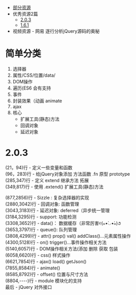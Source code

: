 * [部分资源](https://www.zhihu.com/question/20521802)  
* 优秀资源2篇
	* [2.0.3](http://www.cnblogs.com/aaronjs/p/3279314.html)
	* [1.6.1](http://www.cnblogs.com/nuysoft/archive/2011/11/14/2248023.html)
* 视频资源 - 网易 逐行分析jQuery源码的奥秘

# 简单分类
1. 选择器
2. 属性/CSS/位置/data/
3. DOM操作
4. 遍历(ES6 会有支持
5. 事件
6. 封装效果（动画 animate
7. ajax
8. 核心
	* 扩展工具(静态)方法  
	* 回调对象  
	* 延迟对象  

# 2.0.3
(21，94)行 - 定义一些变量和函数  
(96，283)行 - 给jQuery对象添加 方法函数 .fn 原型 prototype  
(285,347)行 - 定义 extend 继承方法 拓展  
(349,817)行 - 使用 .extend() 扩展工具(静态)方法  

(877,2856)行 - Sizzle : 复杂选择器的实现  
(2880,3042)行 - 回调对象: 函数管理  
(3043,3183)行 - 延迟对象: deferred（异步统一管理  
(3184,3295)行 - support: 功能检测  
(3308,3652)行 - data()： 数据缓存（非常厉害୧(๑•̀◡•́๑)૭  
(3653,3797)行 - queue(): 队列管理  
(3808,4299)行 - attr() prop() val() addClass()...元素属性操作  
(4300,5128)行 - 	on() trigger()...事件操作相关方法  
(5140,6057)行 - DOM操作相关方法(添加 删除 获取 包装  
(6058,6620)行 - css() 样式操作  
(6621,7854)行 - ajax() load() getJson()  
(7855,8584)行 - animate()  
(8585,8792)行 - offset() 位置与尺寸方法  
(8804,----)行 - module 模块化的支持   
最后 - jQuery 对外接口  


